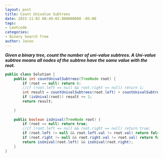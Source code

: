 ```yaml
---
layout: post
title: Count Univalue Subtrees
date: 2015-11-02 08:49:03.000000000 -05:00
tags:
- Leetcode
categories:
- Binary Search Tree
author: Jason
---
```

<p><strong><em>Given a binary tree, count the number of uni-value subtrees. A Uni-value subtree means all nodes of the subtree have the same value with the root.</em></strong></p>


``` java
public class Solution {
    public int countUnivalSubtrees(TreeNode root) {
        if (root == null) return 0;
        //if (root.left == null && root.right == null) return 1;
        int result = countUnivalSubtrees(root.left) + countUnivalSubtrees(root.right);
        if (isUnival(root)) result += 1;
        return result;
        
    }
    
    public boolean isUnival(TreeNode root) {
        if (root == null) return true;
        //if (root.left == null && root.right == null) return true;
        if (root.left != null && root.left.val != root.val) return false;
        if (root.right != null && root.right.val != root.val) return false;
        return isUnival(root.left) && isUnival(root.right);
    }
}
```
